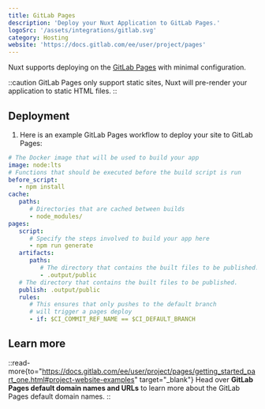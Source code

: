 ```yaml
---
title: GitLab Pages
description: 'Deploy your Nuxt Application to GitLab Pages.'
logoSrc: '/assets/integrations/gitlab.svg'
category: Hosting
website: 'https://docs.gitlab.com/ee/user/project/pages'
---
```


Nuxt supports deploying on the [GitLab Pages](https://docs.gitlab.com/ee/user/project/pages) with minimal configuration.

::caution
GitLab Pages only support static sites, Nuxt will pre-render your application to static HTML files.
::

## Deployment

1. Here is an example GitLab Pages workflow to deploy your site to GitLab Pages:

```yaml [.gitlab-ci.yml]
# The Docker image that will be used to build your app
image: node:lts
# Functions that should be executed before the build script is run
before_script:
   - npm install
cache:
   paths:
      # Directories that are cached between builds
      - node_modules/
pages:
   script:
      # Specify the steps involved to build your app here
      - npm run generate
   artifacts:
      paths:
         # The directory that contains the built files to be published. 
         - .output/public
   # The directory that contains the built files to be published.
   publish: .output/public
   rules:
      # This ensures that only pushes to the default branch 
      # will trigger a pages deploy
      - if: $CI_COMMIT_REF_NAME == $CI_DEFAULT_BRANCH
```

## Learn more

::read-more{to="https://docs.gitlab.com/ee/user/project/pages/getting_started_part_one.html#project-website-examples" target="_blank"}
Head over **GitLab Pages default domain names and URLs** to learn more about the GitLab Pages default domain names.
::
